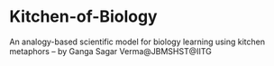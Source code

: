 # Kitchen-of-Biology
An analogy-based scientific model for biology learning using kitchen metaphors – by Ganga Sagar Verma@JBMSHST@IITG
